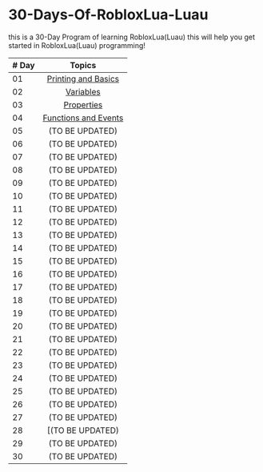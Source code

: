 # 30-Days-Of-RobloxLua-Luau
this is a 30-Day Program of learning RobloxLua(Luau) this will help you get started in RobloxLua(Luau) programming!

| # Day |                                                                       Topics                                                                        |
| ----- | :-------------------------------------------------------------------------------------------------------------------------------------------------: |
| 01    |                                                             [Printing and Basics](Day-1-Printing-And-Basics)                                        |
| 02    |                                                                       [Variables](Day-2-Variables)                                                  |
| 03    |                                                                      [Properties](Day-3-Properties)                                                 |
| 04    |                                                            [Functions and Events](Day-4-Functions-And-Events)                                       |
| 05    |                                               (TO BE UPDATED)                                                 |
| 06    |                                                     (TO BE UPDATED)                                                  |
| 07    |                                               (TO BE UPDATED)                                          |
| 08    |                                                   (TO BE UPDATED)                                                 |
| 09    |                           (TO BE UPDATED)                      |
| 10    |                                      (TO BE UPDATED)                                       |
| 11    |                    (TO BE UPDATED)                |
| 12    |                               (TO BE UPDATED)                |
| 13    |                            (TO BE UPDATED)                           |
| 14    |                                        (TO BE UPDATED)                                        |
| 15    |                                                  (TO BE UPDATED)                                                |
| 16    |                                                     (TO BE UPDATED)                                                  |
| 17    |                                            (TO BE UPDATED)                                           |
| 18    |                                                (TO BE UPDATED)                                          |
| 19    |                                                 (TO BE UPDATED)                                                |
| 20    |                                  (TO BE UPDATED)                                   |
| 21    |                                                       (TO BE UPDATED)                                                |
| 22    |                            (TO BE UPDATED)                            |
| 23    |                                       (TO BE UPDATED)                                |
| 24    |                            (TO BE UPDATED)                              |
| 25    | (TO BE UPDATED)                |
| 26    | (TO BE UPDATED)                     |
| 27    |                             (TO BE UPDATED)                           |
| 28    |                          [(TO BE UPDATED)                         |
| 29    |              (TO BE UPDATED)           |
| 30    |                                    (TO BE UPDATED)                                   |
